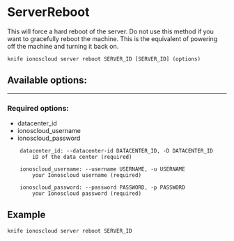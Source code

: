 # ServerReboot

This will force a hard reboot of the server. Do not use this method if you want to gracefully reboot the machine. This is the equivalent of powering off the machine and turning it back on.

    knife ionoscloud server reboot SERVER_ID [SERVER_ID] (options)


## Available options:
---

### Required options:
* datacenter_id
* ionoscloud_username
* ionoscloud_password

```
    datacenter_id: --datacenter-id DATACENTER_ID, -D DATACENTER_ID
        iD of the data center (required)

    ionoscloud_username: --username USERNAME, -u USERNAME
        your Ionoscloud username (required)

    ionoscloud_password: --password PASSWORD, -p PASSWORD
        your Ionoscloud password (required)

```
## Example

```text
knife ionoscloud server reboot SERVER_ID 
```
